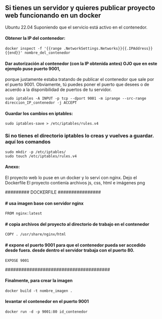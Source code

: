 ## Si tienes un servidor y quieres publicar proyecto web funcionando en un docker
 Ubuntu 22.04
Suponiendo que el servicio está activo en el contenedor.

#### Obtener la IP del contenedor: 
```
docker inspect -f '{{range .NetworkSettings.Networks}}{{.IPAddress}}{{end}}' nombre_del_contenedor
```

#### Dar autorización al contenedor (con la IP obtenida antes) OJO que en este ejemplo puse puerto 9001, 
porque justamente estaba tratando de publicar el contenedor que sale por el puerto 9001. Obviamente, tú puedes 
poner el puerto que desees o de acuerdo a la disponibilidad de puertos de tu servidor. 
```
sudo iptables -A INPUT -p tcp --dport 9001 -m iprange --src-range direccion_IP_contenedor -j ACCEPT
```

#### Guardar los cambios en iptables:
```
sudo iptables-save > /etc/iptables/rules.v4
```

### Si no tienes el directorio iptables lo creas y vuelves a guardar. aquí los comandos
```
sudo mkdir -p /etc/iptables/
sudo touch /etc/iptables/rules.v4
```

#### Anexo:
 El proyecto web lo puse en un docker y lo serví con nginx. Dejo el Dockerfile 
 El proyecto contienía archivos js, css, html e imágenes png

######### DOCKERFILE ################
                                                               
#### # usa imagen base con servidor nginx
```
FROM nginx:latest
```

#### # copia archivos del proyecto al directorio de trabajo en el contenedor
```
COPY . /usr/share/nginx/html
```

#### # expone el puerto 9001 para que el contenedor pueda ser accedido desde fuera. desde dentro el servidor trabaja con el puerto 80. 
```
EXPOSE 9001
```

#######################################

#### Finalmente, para crear la imagen
```
docker build -t nombre_imagen .
```

#### levantar el contenedor en el puerto 9001
```
docker run -d -p 9001:80 id_contenedor
```

